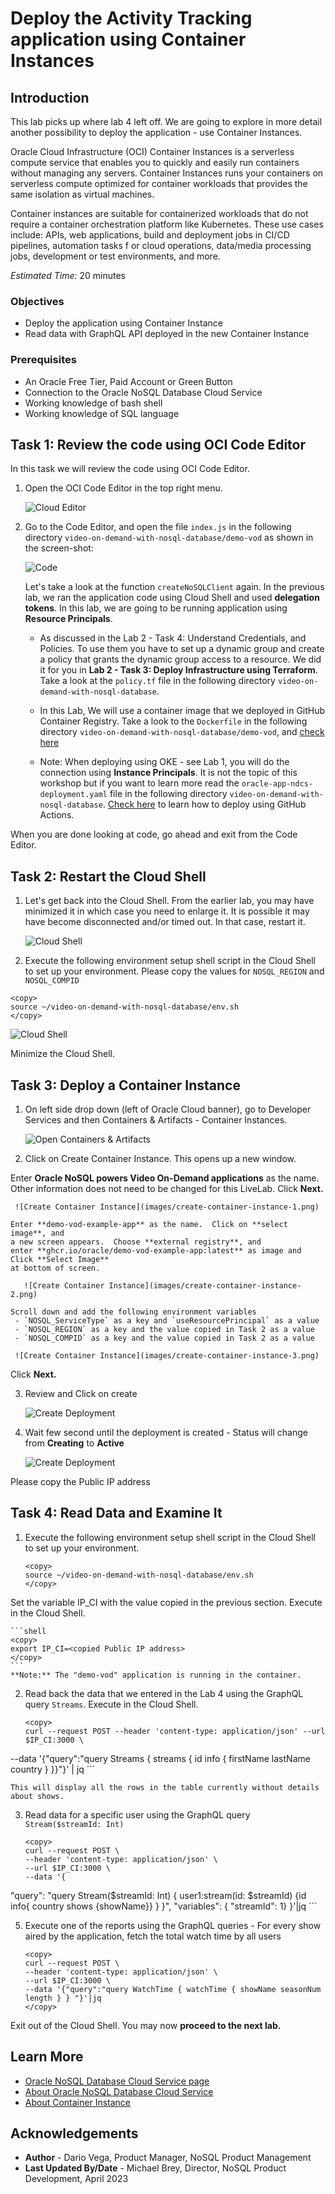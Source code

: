 # Deploy the Activity Tracking application using Container Instances

## Introduction

This lab picks up where lab 4 left off. We are going to explore in more detail
another possibility to deploy the application - use Container Instances.

Oracle Cloud Infrastructure (OCI) Container Instances is a serverless compute service
that enables you to quickly and easily run containers without managing any servers.
Container Instances runs your containers on serverless compute optimized for container
workloads that provides the same isolation as virtual machines.

Container instances are suitable for containerized workloads that do not require a
container orchestration platform like Kubernetes. These use cases include: APIs,
web applications, build and deployment jobs in CI/CD pipelines, automation tasks f
or cloud operations, data/media processing jobs, development or test environments, and more.

_Estimated Time:_ 20 minutes

### Objectives

* Deploy the application using Container Instance
* Read data with GraphQL API deployed in the new Container Instance

### Prerequisites

* An Oracle Free Tier, Paid Account or Green Button
* Connection to the Oracle NoSQL Database Cloud Service
* Working knowledge of bash shell
* Working knowledge of SQL language


## Task 1: Review the code using OCI Code Editor

In this task we will review the code using OCI Code Editor.

1. Open the OCI Code Editor in the top right menu.

    ![Cloud Editor](./images/cloud-code-editor.png)


2. Go to the Code Editor, and open the file `index.js` in the following directory
`video-on-demand-with-nosql-database/demo-vod` as shown in the screen-shot:

    ![Code](./images/appl-code.png)

   Let's take a look at the function `createNoSQLClient` again.  In the
   previous lab, we ran the application code using Cloud Shell and used
   **delegation tokens**.  In this lab, we are going to be running
   application using **Resource Principals**.

    * As discussed in the Lab 2 - Task 4: Understand Credentials, and Policies.
To use them you have to set up a dynamic group and create a policy that grants
the dynamic group access to a resource.
We did it for you in **Lab 2 - Task 3: Deploy Infrastructure using Terraform**.
Take a look at the `policy.tf` file in the following directory `video-on-demand-with-nosql-database`.
    * In this Lab, We will use a container image that we deployed in GitHub Container Registry.
Take a look to the `Dockerfile` in the following directory `video-on-demand-with-nosql-database/demo-vod`, and [check here](https://github.com/oracle/nosql-examples/blob/master/.github/workflows/build-and-push-demo-vod-image.yml)

    * Note: When deploying using OKE - see Lab 1, you will do the connection using **Instance Principals**. It is not the topic of this workshop but if you
want to learn more read the `oracle-app-ndcs-deployment.yaml` file in the following directory `video-on-demand-with-nosql-database`. [Check here](https://github.com/oracle/nosql-examples/blob/master/.github/workflows/deploy-oke-oci-cli-demo-vod.yml) to learn how to deploy using GitHub Actions.

When you are done looking at code, go ahead and exit from the Code Editor.

## Task 2: Restart the Cloud Shell

1. Let's get back into the Cloud Shell. From the earlier lab, you may have
minimized it in which case you need to enlarge it. It is possible it may have
become disconnected and/or timed out. In that case, restart it.

    ![Cloud Shell](https://oracle-livelabs.github.io/common/images/console/cloud-shell.png)

2. Execute the following environment setup shell script in the Cloud Shell to
set up your environment. Please copy the values for `NOSQL_REGION` and `NOSQL_COMPID`

  ```shell
  <copy>
  source ~/video-on-demand-with-nosql-database/env.sh
  </copy>
  ```
![Cloud Shell](./images/cloud-shell-result.png)

Minimize the Cloud Shell.

## Task 3: Deploy a Container Instance


 1. On left side drop down (left of Oracle Cloud banner), go to Developer Services and then Containers & Artifacts - Container Instances.

     ![Open Containers & Artifacts](images/menu-container-instance.png)

 2. Click on Create Container Instance. This opens up a new window.

   Enter **Oracle NoSQL powers Video On-Demand applications** as the name.
   Other information does not need to be changed for this LiveLab. Click **Next.**

     ![Create Container Instance](images/create-container-instance-1.png)

    Enter **demo-vod-example-app** as the name.  Click on **select image**, and
    a new screen appears.  Choose **external registry**, and
    enter **ghcr.io/oracle/demo-vod-example-app:latest** as image and Click **Select Image**
    at bottom of screen.

       ![Create Container Instance](images/create-container-instance-2.png)

    Scroll down and add the following environment variables
     - `NOSQL_ServiceType` as a key and `useResourcePrincipal` as a value
     - `NOSQL_REGION` as a key and the value copied in Task 2 as a value
     - `NOSQL_COMPID` as a key and the value copied in Task 2 as a value

     ![Create Container Instance](images/create-container-instance-3.png)

   Click **Next.**

 3. Review and Click on create

     ![Create Deployment](images/create-container-instance-4.png)

 4. Wait few second until the deployment is created - Status will change from **Creating** to **Active**

     ![Create Deployment](images/create-container-instance-5.png)

   Please copy the Public IP address


## Task 4: Read Data and Examine It

1. Execute the following environment setup shell script in the Cloud Shell to
set up your environment.

    ```shell
    <copy>
    source ~/video-on-demand-with-nosql-database/env.sh
    </copy>
    ```
Set the variable IP_CI with the value copied in the previous section. Execute in the Cloud Shell.

    ```shell
    <copy>
    export IP_CI=<copied Public IP address>
    </copy>
    ```
    **Note:** The "demo-vod" application is running in the container.

2. Read back the data that we entered in the Lab 4 using the GraphQL query `Streams`.
Execute in the Cloud Shell.

    ```shell
    <copy>
    curl --request POST --header 'content-type: application/json' --url $IP_CI:3000 \
--data '{"query":"query Streams { streams { id  info { firstName  lastName country } }}"}' | jq
    </copy>
    ```

    This will display all the rows in the table currently without details about shows.

3. Read data for a specific user using the GraphQL query `Stream($streamId: Int)`

    ```shell
    <copy>
    curl --request POST \
    --header 'content-type: application/json' \
    --url $IP_CI:3000 \
    --data '{
  "query": "query Stream($streamId: Int) { user1:stream(id: $streamId) {id   info{ country shows {showName}} } }", "variables": { "streamId": 1} }'|jq
    </copy>
    ```

5. Execute one of the reports using the GraphQL queries - For every show aired
by the application, fetch the total watch time by all users

    ```shell
    <copy>
    curl --request POST \
    --header 'content-type: application/json' \
    --url $IP_CI:3000 \
    --data '{"query":"query WatchTime { watchTime { showName seasonNum length } } "}'|jq
    </copy>
    ```
Exit out of the Cloud Shell. You may now **proceed to the next lab.**

## Learn More


* [Oracle NoSQL Database Cloud Service page](https://www.oracle.com/database/nosql-cloud.html)
* [About Oracle NoSQL Database Cloud Service](https://docs.oracle.com/en/cloud/paas/nosql-cloud/index.html)
* [About Container Instance](https://docs.oracle.com/en-us/iaas/Content/container-instances/home.htm)


## Acknowledgements
* **Author** - Dario Vega, Product Manager, NoSQL Product Management
* **Last Updated By/Date** - Michael Brey, Director, NoSQL Product Development, April 2023
